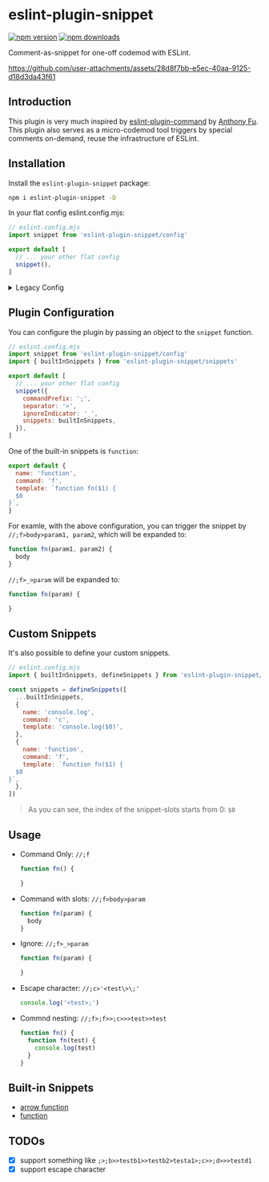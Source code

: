# eslint-plugin-snippet
[![npm version][npm-version-src]][npm-version-href]
[![npm downloads][npm-downloads-src]][npm-downloads-href]

Comment-as-snippet for one-off codemod with ESLint.

https://github.com/user-attachments/assets/28d8f7bb-e5ec-40aa-9125-d18d3da43f61

## Introduction

This plugin is very much inspired by [eslint-plugin-command](https://github.com/antfu/eslint-plugin-command) by [Anthony Fu](https://github.com/antfu). This plugin also serves as a micro-codemod tool triggers by special comments on-demand, reuse the infrastructure of ESLint.

## Installation

Install the `eslint-plugin-snippet` package:

```bash
npm i eslint-plugin-snippet -D
```

In your flat config eslint.config.mjs:

```js
// eslint.config.mjs
import snippet from 'eslint-plugin-snippet/config'

export default [
  // ... your other flat config
  snippet(),
]
```

<details close>
  <summary>Legacy Config</summary>
  <p>While no longer supported, you may still use the legacy .eslintrc.js file:</p>

```js
// .eslintrc.js
module.exports = {
  plugins: [
    'snippet'
  ],
  rules: {
    'snippet/snippet': 'error',
  },
}
```
</details>

## Plugin Configuration

You can configure the plugin by passing an object to the `snippet` function.

```js
// eslint.config.mjs
import snippet from 'eslint-plugin-snippet/config'
import { builtInSnippets } from 'eslint-plugin-snippet/snippets'

export default [
  // ... your other flat config
  snippet({
    commandPrefix: ';',
    separator: '>',
    ignoreIndicator: '_',
    snippets: builtInSnippets,
  }),
]
```

One of the built-in snippets is `function`:

```js
export default {
  name: 'function',
  command: 'f',
  template: `function fn($1) {
  $0
}`,
}
```

For examle, with the above configuration, you can trigger the snippet by `//;f>body>param1, param2`, which will be expanded to:

```js
function fn(param1, param2) {
  body
}
```

`//;f>_>param` will be expanded to:

```js
function fn(param) {

}
```

## Custom Snippets

It's also possible to define your custom snippets.

```js
// eslint.config.mjs
import { builtInSnippets, defineSnippets } from 'eslint-plugin-snippet/snippets'

const snippets = defineSnippets([
  ...builtInSnippets,
  {
    name: 'console.log',
    command: 'c',
    template: 'console.log($0)',
  },
  {
    name: 'function',
    command: 'f',
    template: `function fn($1) {
  $0
}`,
  },
])
```

> As you can see, the index of the snippet-slots starts from 0: `$0`

## Usage

- Command Only: `//;f`
  ```js
  function fn() {

  }
  ```
- Command with slots: `//;f>body>param`
  ```js
  function fn(param) {
    body
  }
  ```
- Ignore: `//;f>_>param`
  ```js
  function fn(param) {

  }
  ```
- Escape character: `//;c>'<test\>\;'`
  ```js
  console.log('<test>;')
  ```
- Commnd nesting: `//;f>;f>>;c>>>test>>test`
  ```js
  function fn() {
    function fn(test) {
      console.log(test)
    }
  }
  ```

## Built-in Snippets
- [arrow function](src/snippets/arrow-function.ts)
- [function](src/snippets/function.ts)

## TODOs
- [x] support something like `;>;b>>testb1>>testb2>testa1>;c>>;d>>>testd1`
- [x] support escape character

<!-- Badges -->

[npm-version-src]: https://img.shields.io/npm/v/eslint-plugin-snippet?style=flat&colorA=080f12&colorB=1fa669
[npm-version-href]: https://npmjs.com/package/eslint-plugin-snippet
[npm-downloads-src]: https://img.shields.io/npm/dm/eslint-plugin-snippet?style=flat&colorA=080f12&colorB=1fa669
[npm-downloads-href]: https://npmjs.com/package/eslint-plugin-snippet
